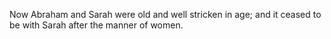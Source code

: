 Now Abraham and Sarah were old and well stricken in age; and it ceased to be with Sarah after the manner of women.
